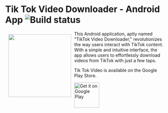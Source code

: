 # Tik Tok Video Downloader - Android App ![Build status](https://github.com/wallabag/android-app/workflows/CI/badge.svg?branch=master)

<img src="https://i.ibb.co/5hK2h4H/savetiklogo-1.png" align="left"
width="200" hspace="10" vspace="10">

This Android application, aptly named "TikTok Video Downloader," revolutionizes the way users interact with TikTok content. With a simple and intuitive interface, the app allows users to effortlessly download videos from TikTok with just a few taps.

Tik Tok Video is available on the Google Play Store.

<p align="left">
<a href="https://play.google.com/store/apps/details?id=com.ksnk.tiktokdownloader">
    <img alt="Get it on Google Play"
        height="80"
        src="https://play.google.com/intl/en_us/badges/images/generic/en_badge_web_generic.png" />
</a>  
